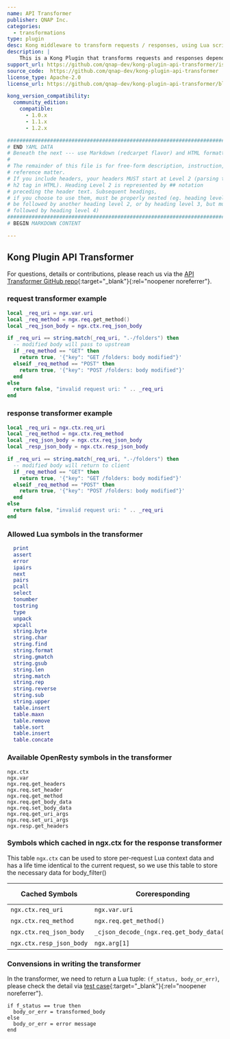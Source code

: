 ```yaml
---
name: API Transformer
publisher: QNAP Inc.
categories:
  - transformations
type: plugin
desc: Kong middleware to transform requests / responses, using Lua script.
description: |
    This is a Kong Plugin that transforms requests and responses depending on your own business requirements.
support_url: https://github.com/qnap-dev/kong-plugin-api-transformer/issues
source_code:  https://github.com/qnap-dev/kong-plugin-api-transformer
license_type: Apache-2.0
license_url: https://github.com/qnap-dev/kong-plugin-api-transformer/blob/master/LICENSE

kong_version_compatibility:
  community_edition:
    compatible:
      - 1.0.x
      - 1.1.x
      - 1.2.x

###############################################################################
# END YAML DATA
# Beneath the next --- use Markdown (redcarpet flavor) and HTML formatting only.
#
# The remainder of this file is for free-form description, instruction, and
# reference matter.
# If you include headers, your headers MUST start at Level 2 (parsing to
# h2 tag in HTML). Heading Level 2 is represented by ## notation
# preceding the header text. Subsequent headings,
# if you choose to use them, must be properly nested (eg. heading level 2 may
# be followed by another heading level 2, or by heading level 3, but must NOT be
# followed by heading level 4)
###############################################################################
# BEGIN MARKDOWN CONTENT

---
```


## Kong Plugin API Transformer

For questions, details or contributions, please reach us via the [API Transformer GitHub repo](https://github.com/qnap-dev/kong-plugin-api-transformer){:target="_blank"}{:rel="noopener noreferrer"}.


### request transformer example
```lua
local _req_uri = ngx.var.uri
local _req_method = ngx.req.get_method()
local _req_json_body = ngx.ctx.req_json_body

if _req_uri == string.match(_req_uri, ".-/folders") then
  -- modified body will pass to upstream
  if _req_method == "GET" then
    return true, '{"key": "GET /folders: body modified"}'
  elseif _req_method == "POST" then
    return true, '{"key": "POST /folders: body modified"}'
  end
else
  return false, "invalid request uri: " .. _req_uri
end
```

### response transformer example
```lua
local _req_uri = ngx.ctx.req_uri
local _req_method = ngx.ctx.req_method
local _req_json_body = ngx.ctx.req_json_body
local _resp_json_body = ngx.ctx.resp_json_body

if _req_uri == string.match(_req_uri, ".-/folders") then
  -- modified body will return to client
  if _req_method == "GET" then
    return true, '{"key": "GET /folders: body modified"}'
  elseif _req_method == "POST" then
    return true, '{"key": "POST /folders: body modified"}'
  end
else
  return false, "invalid request uri: " .. _req_uri
end
```

### Allowed Lua symbols in the transformer
```lua
  print
  assert
  error
  ipairs
  next
  pairs
  pcall
  select
  tonumber
  tostring
  type
  unpack
  xpcall
  string.byte
  string.char
  string.find
  string.format
  string.gmatch
  string.gsub
  string.len
  string.match
  string.rep
  string.reverse
  string.sub
  string.upper
  table.insert
  table.maxn
  table.remove
  table.sort
  table.insert
  table.concate
```

### Available OpenResty symbols in the transformer
```
ngx.ctx
ngx.var
ngx.req.get_headers
ngx.req.set_header
ngx.req.get_method
ngx.req.get_body_data
ngx.req.set_body_data
ngx.req.get_uri_args
ngx.req.set_uri_args
ngx.resp.get_headers
```


### Symbols which cached in ngx.ctx for the response transformer
This table `ngx.ctx` can be used to store per-request Lua context data and has a life time identical to the current request, so we use this table to store the necessary data for body_filter()

| Cached Symbols           | Coreresponding                             | Lua type |
|--------------------------|--------------------------------------------|----------|
| `ngx.ctx.req_uri`        | `ngx.var.uri`                              | string   |
| `ngx.ctx.req_method`     | `ngx.req.get_method()`                     | string   |
| `ngx.ctx.req_json_body`  | `_cjson_decode_(ngx.req.get_body_data())`  | table    |
| `ngx.ctx.resp_json_body` | `ngx.arg[1]`                               | talbe    |


### Convensions in writing the transformer

In the transformer, we need to return a Lua tuple: `(f_status, body_or_err)`, please check the detail via [test case](https://github.com/qnap-dev/kong-plugin-api-transformer/tree/master/spec){:target="_blank"}{:rel="noopener noreferrer"}.

```
if f_status == true then
  body_or_err = transformed_body
else
  body_or_err = error message
end
```
